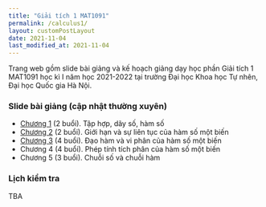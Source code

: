 ```yaml
---
title: "Giải tích 1 MAT1091"
permalink: /calculus1/
layout: customPostLayout
date: 2021-11-04
last_modified_at: 2021-11-04
---
```


Trang web gồm slide bài giảng và kế hoạch giảng dạy học phần Giải tích 1 MAT1091 học kì I năm học 2021-2022 tại trường Đại học Khoa học Tự nhên, Đại học Quốc gia Hà Nội.

### Slide bài giảng (cập nhật thường xuyên)

- [Chương 1](/assets/calculus1/chapter1.pdf) (2 buổi). Tập hợp, dãy số, hàm số
- [Chương 2](/assets/calculus1/chapter2.pdf) (2 buổi). Giới hạn và sự liên tục của hàm số một biến
- [Chương 3](/assets/calculus1/chapter3.pdf) (4 buổi). Đạo hàm và vi phân của hàm số một biến
- Chương 4 (4 buổi). Phép tính tích phân của hàm số một biến
- Chương 5 (3 buổi). Chuỗi số và chuỗi hàm

### Lịch kiểm tra

TBA
